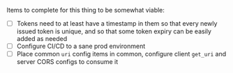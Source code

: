 Items to complete for this thing to be somewhat viable:

- [ ] Tokens need to at least have a timestamp in them so that every newly
      issued token is unique, and so that some token expiry can be easily added as
      needed
- [ ] Configure CI/CD to a sane prod environment
- [ ] Place common `uri` config items in common, configure client `get_uri` and
      server CORS configs to consume it
